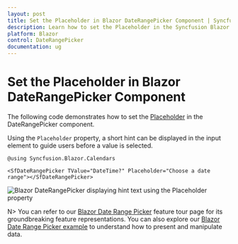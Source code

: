 ```yaml
---
layout: post
title: Set the Placeholder in Blazor DateRangePicker Component | Syncfusion
description: Learn how to set the Placeholder in the Syncfusion Blazor DateRangePicker component to display hint text in the input.
platform: Blazor
control: DateRangePicker
documentation: ug
---
```


# Set the Placeholder in Blazor DateRangePicker Component

The following code demonstrates how to set the [Placeholder](https://help.syncfusion.com/cr/blazor/Syncfusion.Blazor.Calendars.SfDateRangePicker-1.html#Syncfusion_Blazor_Calendars_SfDateRangePicker_1_Placeholder) in the DateRangePicker component.

Using the `Placeholder` property, a short hint can be displayed in the input element to guide users before a value is selected.

```cshtml
@using Syncfusion.Blazor.Calendars

<SfDateRangePicker TValue="DateTime?" Placeholder="Choose a date range"></SfDateRangePicker>
```

![Blazor DateRangePicker displaying hint text using the Placeholder property](../images/blazor-daterangepicker-hint-element.png)

N> You can refer to our [Blazor Date Range Picker](https://www.syncfusion.com/blazor-components/blazor-daterangepicker) feature tour page for its groundbreaking feature representations. You can also explore our [Blazor Date Range Picker example](https://blazor.syncfusion.com/demos/daterangepicker/default-functionalities?theme=bootstrap5) to understand how to present and manipulate data.